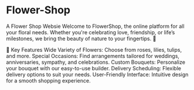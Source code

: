 # Flower-Shop
A Flower Shop Websie
Welcome to FlowerShop, the online platform for all your floral needs. Whether you're celebrating love, friendship, or life’s milestones, we bring the beauty of nature to your fingertips. 🌼

🌹 Key Features
Wide Variety of Flowers: Choose from roses, lilies, tulips, and more.
Special Occasions: Find arrangements tailored for weddings, anniversaries, sympathy, and celebrations.
Custom Bouquets: Personalize your bouquet with our easy-to-use builder.
Delivery Scheduling: Flexible delivery options to suit your needs.
User-Friendly Interface: Intuitive design for a smooth shopping experience.

